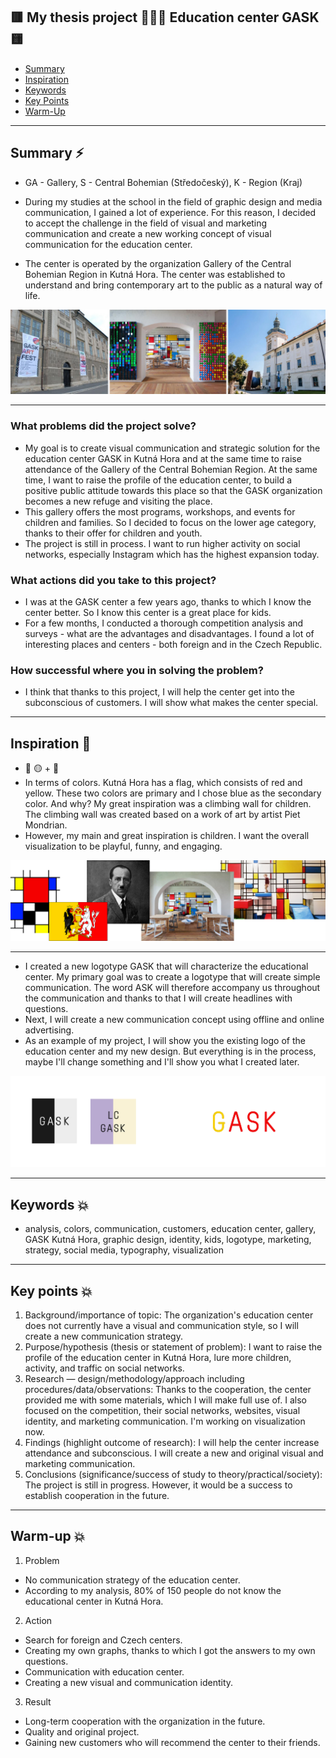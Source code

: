 ## 🟥 My thesis project 💁🏼‍♀️ Education center GASK 🟨

- [Summary](#summary)
- [Inspiration](#inspiration)
- [Keywords](#keywords)
- [Key Points](#key-points)
- [Warm-Up](#warm-up)

---

## Summary ⚡️
- GA - Gallery, S - Central Bohemian (Středočeský), K - Region (Kraj)
- During my studies at the school in the field of graphic design and media communication, I gained a lot of experience. For this reason, I decided to accept the challenge in the field of visual and marketing communication and create a new working concept of visual communication for the education center. 

- The center is operated by the organization Gallery of the Central Bohemian Region in Kutná Hora. The center was established to understand and bring contemporary art to the public as a natural way of life. 

![image](gask.jpg)

---

### What problems did the project solve?
- My goal is to create visual communication and strategic solution for the education center GASK in Kutná Hora and at the same time to raise attendance of the Gallery of the Central Bohemian Region. At the same time, I want to raise the profile of the education center, to build a positive public attitude towards this place so that the GASK organization becomes a new refuge and visiting the place.
- This gallery offers the most programs, workshops, and events for children and families. So I decided to focus on the lower age category, thanks to their offer for children and youth.
- The project is still in process. I want to run higher activity on social networks, especially Instagram which has the highest expansion today.

### What actions did you take to this project?
- I was at the GASK center a few years ago, thanks to which I know the center better. So I know this center is a great place for kids.
- For a few months, I conducted a thorough competition analysis and surveys - what are the advantages and disadvantages. I found a lot of interesting places and centers - both foreign and in the Czech Republic. 

### How successful where you in solving the problem?
- I think that thanks to this project, I will help the center get into the subconscious of customers. I will show what makes the center special.

---

## Inspiration 💫 
- 🔴 🟡 + 🔵
- In terms of colors. Kutná Hora has a flag, which consists of red and yellow. These two colors are primary and I chose blue as the secondary color. And why? My great inspiration was a climbing wall for children. The climbing wall was created based on a work of art by artist Piet Mondrian. 
- However, my main and great inspiration is children. I want the overall visualization to be playful, funny, and engaging.

![image](gask1.jpg)

---

- I created a new logotype GASK that will characterize the educational center. My primary goal was to create a logotype that will create simple communication. The word ASK will therefore accompany us throughout the communication and thanks to that I will create headlines with questions.
- Next, I will create a new communication concept using offline and online advertising.
- As an example of my project, I will show you the existing logo of the education center and my new design. But everything is in the process, maybe I'll change something and I'll show you what I created later.

![image](logo1.jpg)

---
## Keywords 💥
- analysis, colors, communication, customers, education center, gallery, GASK Kutná Hora, graphic design, identity, kids, logotype, marketing, strategy, social media, typography, visualization

---

## Key points 💥
1. Background/importance of topic: The organization's education center does not currently have a visual and communication style, so I will create a new communication strategy.
2. Purpose/hypothesis (thesis or statement of problem): I want to raise the profile of the education center in Kutná Hora, lure more children, activity, and traffic on social networks.
3. Research — design/methodology/approach including procedures/data/observations: Thanks to the cooperation, the center provided me with some materials, which I will make full use of. I also focused on the competition, their social networks, websites, visual identity, and marketing communication. I'm working on visualization now.
4. Findings (highlight outcome of research): I will help the center increase attendance and subconscious. I will create a new and original visual and marketing communication.
5. Conclusions (significance/success of study to theory/practical/society): The project is still in progress. However, it would be a success to establish cooperation in the future.

---

## Warm-up 💥
1. Problem
- No communication strategy of the education center.
- According to my analysis, 80% of 150 people do not know the educational center in Kutná Hora.

2. Action
- Search for foreign and Czech centers.
- Creating my own graphs, thanks to which I got the answers to my own questions.
- Communication with education center.
- Creating a new visual and communication identity.

3. Result
- Long-term cooperation with the organization in the future.
- Quality and original project.
- Gaining new customers who will recommend the center to their friends.



